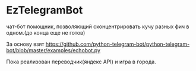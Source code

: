 # EzTelegramBot
чат-бот помощник, позволяющий сконцентрировать кучу разных фич в одном.(до конца еще не готов)

За основу взят https://github.com/python-telegram-bot/python-telegram-bot/blob/master/examples/echobot.py

Пока реализован переводчик(яндекс API) и игра в города.
